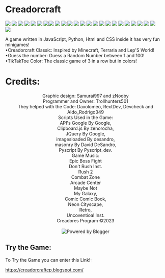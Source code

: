 # Creadorcraft
<img src="https://blogger.googleusercontent.com/img/b/R29vZ2xl/AVvXsEgmmhKnPrttHCPftNFdwbC0A38xvMNdrWx8nqkeCl6iglstRSk9pvQyyMXtJXw_bBzJYS1iCyRyC8__nmSY8p_sLA-EGf9NG0zbYR2AbphPfk2BE5FZ1AEr_Hfd4u2pxO987gjhTIVen7-D8PvhNIk6-LLOlY_-1PKGeONx2Q3bOge-lqUikJTeWxWdMA/s1080/creadorcraft-logo.1.png"/>
<img src='https://www.pwa-shields.com/1.0.0/series/dark/green.svg'/> <img src="https://www.pwa-shields.com/1.0.0/series/certified/green.svg"/> <img src="https://img.shields.io/badge/Blogger-FF5722?style=for-the-badge&logo=blogger&logoColor=white"/> <img src='https://img.shields.io/badge/Google%20Chrome-4285F4?style=for-the-badge&logo=GoogleChrome&logoColor=white'/> <img src='https://img.shields.io/badge/Safari-000000?style=for-the-badge&logo=Safari&logoColor=white'/> <img src='https://img.shields.io/badge/Edge-0078D7?style=for-the-badge&logo=Microsoft-edge&logoColor=white'/><img src='https://img.shields.io/badge/More-Browsers-0078D7?style=for-the-badge&logo=Microsoft-edgek&logoColor=white'/> <img src='https://img.shields.io/badge/jquery-%230769AD.svg?style=for-the-badge&logo=jquery&logoColor=white'/> <img src='https://img.shields.io/badge/Creadores_Program-%23117AC9.svg?style=for-the-badge&logo=WordPrehss&logoColor=white'/> <img src='https://img.shields.io/badge/html5-%23E34F26.svg?style=for-the-badge&logo=html5&logoColor=white'/> <img src='https://img.shields.io/badge/css3-%231572B6.svg?style=for-the-badge&logo=css3&logoColor=white'/> <img src='https://img.shields.io/badge/javascript-%23323330.svg?style=for-the-badge&logo=javascript&logoColor=%23F7DF1E'/> <img src='https://img.shields.io/badge/python-3670A0?style=for-the-badge&logo=python&logoColor=ffdd54'/> <img src='https://img.shields.io/badge/Kinemaster-FF0000?style=for-the-badge&logo=youtube-musicj&logoColor=white'/> <img src='https://img.shields.io/badge/Canva-%2300C4CC.svg?style=for-the-badge&logo=Canva&logoColor=white'/> <img src='https://img.shields.io/badge/Android-3DDC84?style=for-the-badge&logo=android&logoColor=white'/> <img src='https://img.shields.io/badge/iOS-000000?style=for-the-badge&logo=ios&logoColor=white'/> <img src='https://img.shields.io/badge/Linux-FCC624?style=for-the-badge&logo=linux&logoColor=black'/> <img src='https://img.shields.io/badge/Windows-0078D6?style=for-the-badge&logo=windows&logoColor=white'/> <img src='https://img.shields.io/badge/More-Systems-FCC624?style=for-the-badge&logo=linujx&logoColor=black'/> <img src='https://img.shields.io/badge/Bing_Chat-258FFA?style=for-the-badge&logo=Microsoft%20Bing&logoColor=white'/> <img src='https://img.shields.io/badge/google-4285F4?style=for-the-badge&logo=google&logoColor=white'/> <img src='https://img.shields.io/badge/git-%23F05033.svg?style=for-the-badge&logo=git&logoColor=white'/>
<br/>
<img src='https://img.shields.io/badge/Version-v.0.3.0_Test-1997B5&?logo=cloudbeesk&logoColor=white&style=for-the-badge'/>
<p>A game written in JavaScript, Python, Html and CSS inside it has very fun minigames!
<br/>•Creadorcraft Classic: Inspired by Minecraft, Terraria and Lep'S World!<br/>•Guess the number: Guess a Random Number between 1 and 100!<br/>•TikTakToe Color: The classic game of 3 in a row but in colors!</p>
<h1>Credits:</h1>
<center><p>Graphic design: Samurai997 and zNooby<br/>Programmer and Owner: Trollhunters501<br/>They helped with the Code: Daxolomeo, RextDev, Devcheck and Aldo_Rodrigo349<br/>Scripts Used in the Game:<br/>API's Google By Google,<br/> Clipboard.js By zenorocha,<br/>JQuery By Google,<br/>imagesloaded By desandro,<br/>masonry By David DeSandro,<br/>Pyscript By Pyscript_dev.<br/>Game Music:<br/>Epic Boss Fight<br/>Don't Rush Inst.<br/>Rush 2<br/>Combat Zone<br/>Arcade Center<br/>Maybe Not<br/>My Galaxy,<br/>Comic Comic Book,<br/>Neon Cityscape,<br/>Retro,<br/>Uncoventioal Inst.<br/>Creadores Program ©2023<br/><br/><img src="https://buttons.blogger.com/bloggerbutton2.gif" alt="Powered by Blogger"/></p></center>
<h2>Try the Game:</h2>
<p>To Try the Game you can enter this Link!:</p>
<a href="https://creadorcraftcp.blogspot.com/">https://creadorcraftcp.blogspot.com/</a>

